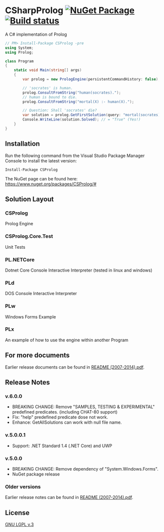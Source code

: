 # CSharpProlog [![NuGet Package](https://img.shields.io/nuget/v/CSProlog.svg)](https://www.nuget.org/packages/CSProlog/) [![Build status](https://ci.appveyor.com/api/projects/status/prufu2gwyb63l3ua?svg=true)](https://ci.appveyor.com/project/jsakamoto/csharpprolog)
A C# implementation of Prolog

```csharp
// PM> Install-Package CSProlog -pre
using System;
using Prolog;

class Program
{
    static void Main(string[] args)
    {
        var prolog = new PrologEngine(persistentCommandHistory: false);

        // 'socrates' is human.
        prolog.ConsultFromString("human(socrates).");
        // human is bound to die.
        prolog.ConsultFromString("mortal(X) :- human(X).");

        // Question: Shall 'socrates' die?
        var solution = prolog.GetFirstSolution(query: "mortal(socrates).");
        Console.WriteLine(solution.Solved); // = "True" (Yes!)
    }
}
```
## Installation

Run the following command from the Visual Studio Package Manager Console to install the latest version:

`Install-Package CSProlog`

The NuGet page can be found here:\
<https://www.nuget.org/packages/CSProlog/#>

## Solution Layout
### CSProlog
Prolog Engine

### CSProlog.Core.Test
Unit Tests

### PL.NETCore
Dotnet Core Console Interactive Interpreter (tested in linux and windows)

### PLd
DOS Console Interactive Interpreter

### PLw
Windows Forms Example

### PLx
An example of how to use the engine within another Program


## For more documents

Earlier release documents can be found in [README (2007-2014).pdf](README%20(2007-2014).pdf).

## Release Notes

### v.6.0.0

- BREAKING CHANGE: Remove "SAMPLES, TESTING & EXPERIMENTAL" predefined predicates. (including CHAT-80 support)
- Fix: "help" predefined predicate dose not work.
- Enhance: GetAllSolutions can work with null file name.

### v.5.0.0.1

- Support: .NET Standard 1.4 (.NET Core) and UWP

### v.5.0.0

- BREAKING CHANGE: Remove dependency of "System.Windows.Forms".
- NuGet package release

### Older versions

Earlier release notes can be found in [README (2007-2014).pdf](README%20(2007-2014).pdf).

## License

[GNU LGPL v.3](LICENSE)
